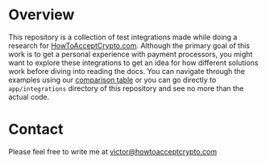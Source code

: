 # Overview

This repository is a collection of test integrations made while doing a research for [HowToAcceptCrypto.com](http://HowToAcceptCrypto.com). Although the primary goal of this work is to get a personal experience with payment processors, you might want to explore these integrations to get an idea for how different solutions work before diving into reading the docs. You can navigate through the examples using our [comparison table](http://HowToAcceptCrypto.com/table) or you can go directly to `app/integrations` directory of this repository and see no more than the actual code.


# Contact

Please feel free to write me at [victor@howtoacceptcrypto.com](mailto:victor@howtoacceptcrypto.com)